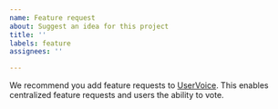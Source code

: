 ```yaml
---
name: Feature request
about: Suggest an idea for this project
title: ''
labels: feature
assignees: ''

---
```


We recommend you add feature requests to [UserVoice](https://feedback.azure.com/forums/355860-azure-functions).  This enables centralized feature requests and users the ability to vote.
